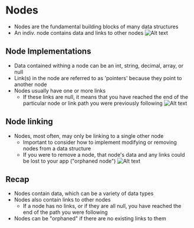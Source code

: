 # Nodes

- Nodes are the fundamental building blocks of many data structures
- An indiv. node contains data and links to other nodes
![Alt text](https://static-assets.codecademy.com/Courses/CS102-Data-Structures-And-Algorithms/Nodes/Screen%20Shot%202021-05-07%20at%2010.46.16%20AM.png)

## Node Implementations
- Data contained withing a node can be an int, string, decimal, array, or null
- Link(s) in the node are referred to as 'pointers' because they point to another node
- Nodes usually have one or more links
    - If these links are null, it means that you have reached the end of the particular node or link path you were previously following
![Alt text](https://static-assets.codecademy.com/Courses/CS102-Data-Structures-And-Algorithms/Nodes/CS102_NodeImplementations_2_M2.svg)

## Node linking
- Nodes, most often, may only be linking to a single other node
    - Important to consider how to implement modifying or removing nodes from a data structure
    - If you were to remove a node, that node's data and any links could be lost to your app ("orphaned node")
![Alt text](https://static-assets.codecademy.com/Courses/CS102-Data-Structures-And-Algorithms/Nodes/CS102_RemovingNodes_1_M3.gif)

## Recap
- Nodes contain data, which can be a variety of data types
- Nodes also contain links to other nodes
    - If a node has no links, or if they are all null, you have reached the end of the path you were following
- Nodes can be "orphaned" if there are no existing links to them